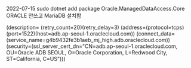 2022-07-15
     sudo dotnet add package Oracle.ManagedDataAccess.Core
     ORACLE 안쓰고 MariaDB 설치함



(description= (retry_count=20)(retry_delay=3)
(address=(protocol=tcps)(port=1522)(host=adb.ap-seoul-1.oraclecloud.com))
(connect_data=(service_name=g4b9432fe3b1aeb_mj_high.adb.oraclecloud.com))
(security=(ssl_server_cert_dn="CN=adb.ap-seoul-1.oraclecloud.com, OU=Oracle ADB SEOUL, O=Oracle Corporation, L=Redwood City, ST=California, C=US")))
